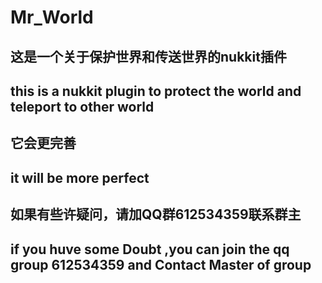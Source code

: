 # Mr_World
这是一个关于保护世界和传送世界的nukkit插件
---------------------------------------------
this is a nukkit plugin to protect the world and teleport to other world
---------------------------------------------
它会更完善
---------------------------------------------
it will be more perfect
---------------------------------------------
如果有些许疑问，请加QQ群612534359联系群主
---------------------------------------------
if you huve some Doubt ,you can join the qq group 612534359 and Contact Master of group
---------------------------------------------
